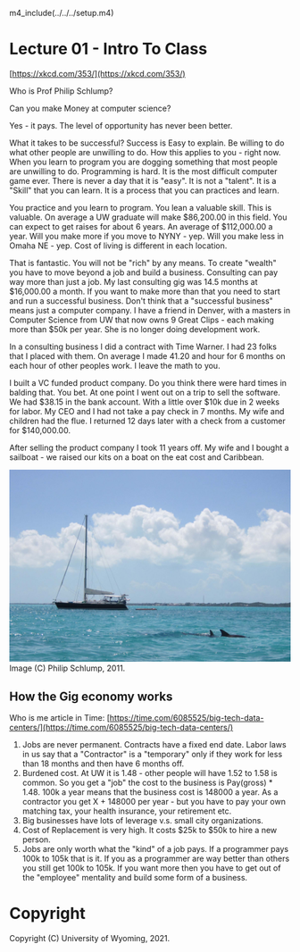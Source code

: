 
m4_include(../../../setup.m4)

# Lecture 01 - Intro To Class

[https://xkcd.com/353/](https://xkcd.com/353/)

Who is Prof Philip Schlump?  

Can you make Money at computer science?

Yes - it pays.
The level of opportunity has never been better.


What it takes to be successful? 
Success is Easy to explain.  Be willing to do what other people 
are unwilling to do.  How this applies to you - right
now.  When you learn to program you are dogging something
that most people are unwilling to do.  Programming is
hard.  It is the most difficult computer game ever.
There is never a day that it is "easy".  It is not a
"talent".  It is a "Skill" that you can learn.  It is
a process that you can practices and learn.

You practice and you learn to program.   You lean a valuable
skill.  This is valuable.  On average a UW graduate will
make $86,200.00 in this field.   You can expect to get
raises for about 6 years.  An average of $112,000.00 
a year.   Will you make more if you move to NYNY - yep.
Will you make less in Omaha NE - yep.  Cost of living is
different in each location.

That is fantastic.  You will not be "rich" by any means.
To create "wealth" you have to move beyond a job and
build a business.  Consulting can pay way more than
just a job.  My last consulting gig was 14.5 months at
$16,000.00 a month.  If you want to make more than 
that you need to start and run a successful business.
Don't think that a "successful business" means just a
computer company.   I have a friend in Denver, with a
masters in Computer Science from UW that now owns
9 Great Clips - each making more than $50k per year.
She is no longer doing development work.

In a consulting business I did a contract with Time
Warner.  I had 23 folks that I placed with them. On
average I made 41.20 and hour for 6 months on each
hour of other peoples work.  I leave the math to you.

I built a VC funded product company.
Do you think there were hard
times in balding that.  You bet.  At one point I went out
on a trip to sell the software.  We had $38.15 in the
bank account.  With a little over $10k due in 2 weeks 
for labor.   My CEO and I had not take a pay check in
7 months.  My wife and children had the flue. I returned
12 days later with a check from a customer for $140,000.00.

After selling the product company I took 11 years off.
My wife and I bought a sailboat - we raised our kits
on a boat on the eat cost and Caribbean.

<div class="pagebreak"></div>

![img_144_3237ed1-dolphins-and-agii.jpg](./img_144_3237ed1-dolphins-and-agii.jpg)
<br>Image (C) Philip Schlump, 2011.


## How the Gig economy works

Who is me article in Time: [https://time.com/6085525/big-tech-data-centers/](https://time.com/6085525/big-tech-data-centers/)

1. Jobs  are never permanent.  Contracts have a fixed end date.  Labor laws in us say that a "Contractor" is a "temporary" only if they work for less than 18 months and then have 6 months off.
2. Burdened cost.  At UW it is 1.48 - other people will have 1.52 to 1.58 is common.  So you get a "job" the cost to the business is Pay(gross) * 1.48.  100k a year means that the business cost is 148000 a year.   As a contractor you get X + 148000 per year - but you have to pay your own matching tax, your health insurance, your retirement etc.
3. Big businesses have lots of leverage v.s. small city organizations.
4. Cost of Replacement is very high.  It costs $25k to $50k to hire a new person.
5. Jobs are only worth what the "kind" of a job pays.   If a programmer pays 100k to 105k that is it.  If you as a programmer are way better than others you still get 100k to 105k.   If you want more then you have to get out of the "employee" mentality and build some form of a business.

# Copyright

Copyright (C) University of Wyoming, 2021.


